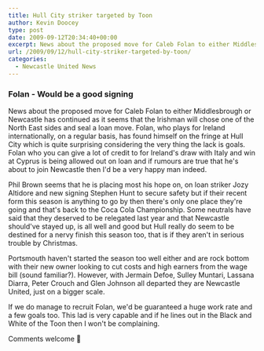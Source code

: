 ```yaml
---
title: Hull City striker targeted by Toon
author: Kevin Doocey
type: post
date: 2009-09-12T20:34:40+00:00
excerpt: News about the proposed move for Caleb Folan to either Middlesbrough or Newcastle has continued as it seems that the Irishman ..
url: /2009/09/12/hull-city-striker-targeted-by-toon/
categories:
  - Newcastle United News
---
```


### Folan - Would be a good signing

News about the proposed move for Caleb Folan to either Middlesbrough or Newcastle has continued as it seems that the Irishman will chose one of the North East sides and seal a loan move. Folan, who plays for Ireland internationally, on a regular basis, has found himself on the fringe at Hull City which is quite surprising considering the very thing the lack is goals. Folan who you can give a lot of credit to for Ireland's draw with Italy and win at Cyprus is being allowed out on loan and if rumours are true that he's about to join Newcastle then I'd be a very happy man indeed.

Phil Brown seems that he is placing most his hope on, on loan striker Jozy Altidore and new signing Stephen Hunt to secure safety but if their recent form this season is anything to go by then there's only one place they're going and that's back to the Coca Cola Championship. Some neutrals have said that they deserved to be relegated last year and that Newcastle should've stayed up, is all well and good but Hull really do seem to be destined for a nervy finish this season too, that is if they aren't in serious trouble by Christmas.

Portsmouth haven't started the season too well either and are rock bottom with their new owner looking to cut costs and high earners from the wage bill (sound familiar?). However, with Jermain Defoe, Sulley Muntari, Lassana Diarra, Peter Crouch and Glen Johnson all departed they are Newcastle United, just on a bigger scale.

If we do manage to recruit Folan, we'd be guaranteed a huge work rate and a few goals too. This lad is very capable and if he lines out in the Black and White of the Toon then I won't be complaining.

Comments welcome 🙂
